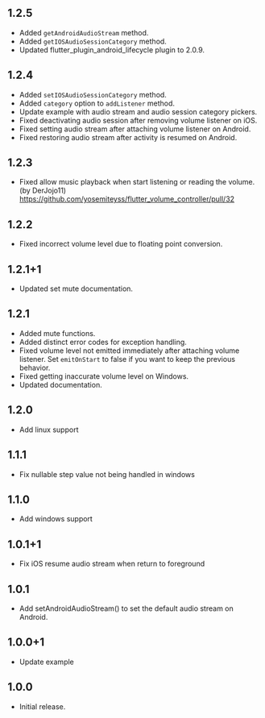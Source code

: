 ## 1.2.5
* Added `getAndroidAudioStream` method.
* Added `getIOSAudioSessionCategory` method.
* Updated flutter_plugin_android_lifecycle plugin to 2.0.9.

## 1.2.4
* Added `setIOSAudioSessionCategory` method.
* Added `category` option to `addListener` method.
* Update example with audio stream and audio session category pickers.
* Fixed deactivating audio session after removing volume listener on iOS.
* Fixed setting audio stream after attaching volume listener on Android.
* Fixed restoring audio stream after activity is resumed on Android.

## 1.2.3
* Fixed allow music playback when start listening or reading the volume. (by DerJojo11)
  https://github.com/yosemiteyss/flutter_volume_controller/pull/32

## 1.2.2
* Fixed incorrect volume level due to floating point conversion.

## 1.2.1+1
* Updated set mute documentation.

## 1.2.1
* Added mute functions.
* Added distinct error codes for exception handling.
* Fixed volume level not emitted immediately after attaching volume listener. Set `emitOnStart` to
  false if you want to keep the previous behavior.
* Fixed getting inaccurate volume level on Windows.
* Updated documentation.

## 1.2.0
* Add linux support

## 1.1.1
* Fix nullable step value not being handled in windows

## 1.1.0
* Add windows support

## 1.0.1+1
* Fix iOS resume audio stream when return to foreground

## 1.0.1
* Add setAndroidAudioStream() to set the default audio stream on Android.

## 1.0.0+1
* Update example

## 1.0.0
* Initial release.
